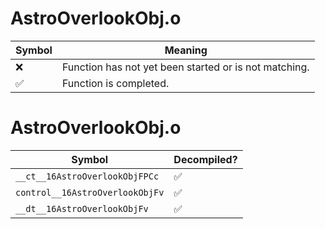 # AstroOverlookObj.o
| Symbol | Meaning 
| ------------- | ------------- 
| :x: | Function has not yet been started or is not matching. 
| :white_check_mark: | Function is completed. 


# AstroOverlookObj.o
| Symbol | Decompiled? |
| ------------- | ------------- |
| `__ct__16AstroOverlookObjFPCc` | :white_check_mark: |
| `control__16AstroOverlookObjFv` | :white_check_mark: |
| `__dt__16AstroOverlookObjFv` | :white_check_mark: |
